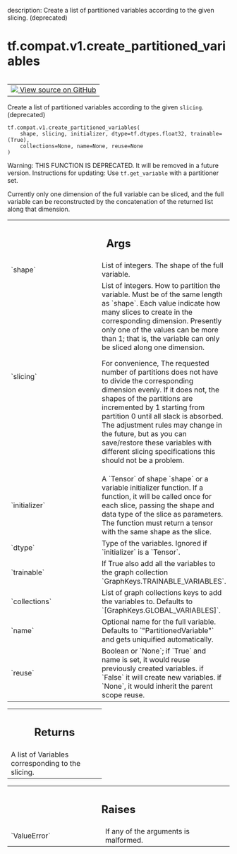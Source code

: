 description: Create a list of partitioned variables according to the given slicing. (deprecated)

<div itemscope itemtype="http://developers.google.com/ReferenceObject">
<meta itemprop="name" content="tf.compat.v1.create_partitioned_variables" />
<meta itemprop="path" content="Stable" />
</div>

# tf.compat.v1.create_partitioned_variables

<!-- Insert buttons and diff -->

<table class="tfo-notebook-buttons tfo-api nocontent" align="left">
<td>
  <a target="_blank" href="https://github.com/tensorflow/tensorflow/blob/r2.3/tensorflow/python/ops/partitioned_variables.py#L240-L311">
    <img src="https://www.tensorflow.org/images/GitHub-Mark-32px.png" />
    View source on GitHub
  </a>
</td>
</table>



Create a list of partitioned variables according to the given `slicing`. (deprecated)

<pre class="devsite-click-to-copy prettyprint lang-py tfo-signature-link">
<code>tf.compat.v1.create_partitioned_variables(
    shape, slicing, initializer, dtype=tf.dtypes.float32, trainable=(True),
    collections=None, name=None, reuse=None
)
</code></pre>



<!-- Placeholder for "Used in" -->

Warning: THIS FUNCTION IS DEPRECATED. It will be removed in a future version.
Instructions for updating:
Use `tf.get_variable` with a partitioner set.

Currently only one dimension of the full variable can be sliced, and the
full variable can be reconstructed by the concatenation of the returned
list along that dimension.

<!-- Tabular view -->
 <table class="responsive fixed orange">
<colgroup><col width="214px"><col></colgroup>
<tr><th colspan="2"><h2 class="add-link">Args</h2></th></tr>

<tr>
<td>
`shape`
</td>
<td>
List of integers.  The shape of the full variable.
</td>
</tr><tr>
<td>
`slicing`
</td>
<td>
List of integers.  How to partition the variable.
Must be of the same length as `shape`.  Each value
indicate how many slices to create in the corresponding
dimension.  Presently only one of the values can be more than 1;
that is, the variable can only be sliced along one dimension.

For convenience, The requested number of partitions does not have to
divide the corresponding dimension evenly.  If it does not, the
shapes of the partitions are incremented by 1 starting from partition
0 until all slack is absorbed.  The adjustment rules may change in the
future, but as you can save/restore these variables with different
slicing specifications this should not be a problem.
</td>
</tr><tr>
<td>
`initializer`
</td>
<td>
A `Tensor` of shape `shape` or a variable initializer
function.  If a function, it will be called once for each slice,
passing the shape and data type of the slice as parameters.  The
function must return a tensor with the same shape as the slice.
</td>
</tr><tr>
<td>
`dtype`
</td>
<td>
Type of the variables. Ignored if `initializer` is a `Tensor`.
</td>
</tr><tr>
<td>
`trainable`
</td>
<td>
If True also add all the variables to the graph collection
`GraphKeys.TRAINABLE_VARIABLES`.
</td>
</tr><tr>
<td>
`collections`
</td>
<td>
List of graph collections keys to add the variables to.
Defaults to `[GraphKeys.GLOBAL_VARIABLES]`.
</td>
</tr><tr>
<td>
`name`
</td>
<td>
Optional name for the full variable.  Defaults to
`"PartitionedVariable"` and gets uniquified automatically.
</td>
</tr><tr>
<td>
`reuse`
</td>
<td>
Boolean or `None`; if `True` and name is set, it would reuse
previously created variables. if `False` it will create new variables.
if `None`, it would inherit the parent scope reuse.
</td>
</tr>
</table>



<!-- Tabular view -->
 <table class="responsive fixed orange">
<colgroup><col width="214px"><col></colgroup>
<tr><th colspan="2"><h2 class="add-link">Returns</h2></th></tr>
<tr class="alt">
<td colspan="2">
A list of Variables corresponding to the slicing.
</td>
</tr>

</table>



<!-- Tabular view -->
 <table class="responsive fixed orange">
<colgroup><col width="214px"><col></colgroup>
<tr><th colspan="2"><h2 class="add-link">Raises</h2></th></tr>

<tr>
<td>
`ValueError`
</td>
<td>
If any of the arguments is malformed.
</td>
</tr>
</table>

